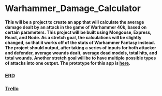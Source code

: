 # Warhammer_Damage_Calculator

#### This will be a project to create an app that will calculate the average damage dealt by an attack in the game of Warhammer 40k, based on certain parameters. This project will be built using Mongoose, Express, React, and Node. As a stretch goal, the calculations will be slightly changed, so that it works off of the stats of Warhammer Fantasy instead.  The project should output, after taking a series of inputs for both attacker and defender, average wounds dealt, average dead models, total hits, and total wounds. Another stretch goal will be to have multiple possible types of attacks into one output. The prototype for this app is [here](https://www.mathhammer8thed.com/web/). 

### [ERD](https://app.diagrams.net/#HAmerican-Cossack%2FWarhammer_Damage_Calculator%2Fmain%2FWarhammer)

### [Trello](https://trello.com/b/ap0NPbrw/warhammer-calc)
